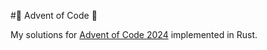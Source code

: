 #🎄 Advent of Code 🎄

My solutions for [Advent of Code 2024](https://adventofcode.com) implemented in Rust.
